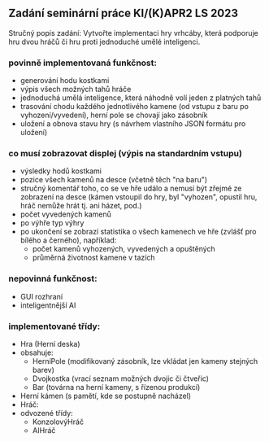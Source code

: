 ## Zadání seminární práce KI/(K)APR2 LS 2023
Stručný popis zadání:
Vytvořte implementaci hry vrhcáby, která podporuje hru dvou hráčů či hru proti jednoduché umělé inteligenci.

### povinně implementovaná funkčnost:
- generování hodu kostkami
- výpis všech možných tahů hráče
- jednoduchá umělá inteligence, která náhodně volí jeden z platných tahů
- trasování chodu každého jednotlivého kamene (od vstupu z baru po vyhození/vyvedení), herní pole se chovají jako zásobník
- uložení a obnova stavu hry (s návrhem vlastního JSON formátu pro uložení)

### co musí zobrazovat displej (výpis na standardním vstupu)
- výsledky hodů kostkami
- pozice všech kamenů na desce (včetně těch "na baru")
- stručný komentář toho, co se ve hře událo a nemusí být zřejmé ze zobrazení na desce (kámen vstoupil do hry, byl "vyhozen", opustil hru, hráč nemůže hrát tj. ani házet, pod.)
- počet vyvedených kamenů
- po výhře typ výhry
- po ukončení se zobrazí statistika o všech kamenech ve hře (zvlášť pro bílého a černého), například:
  - počet kamenů vyhozených, vyvedených a opuštěných
  - průměrná životnost kamene v tazích

### nepovinná funkčnost:
- GUI rozhraní
- inteligentnější AI

### implementované třídy:
- Hra (Herní deska)
- obsahuje:
  - HerníPole (modifikovaný zásobník, lze vkládat jen kameny stejných barev)
  - Dvojkostka (vrací seznam možných dvojic či čtveřic)
  - Bar (továrna na herní kameny, s řízenou produkcí)
- Herní kámen (s pamětí, kde se postupně nacházel)
- Hráč:
- odvozené třídy:
  - KonzolovýHráč
  - AIHráč
